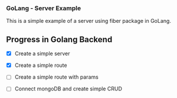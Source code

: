 ### GoLang - Server Example

This is a simple example of a server using fiber package in GoLang.

## Progress in Golang Backend

- [x] Create a simple server
- [x] Create a simple route
- [ ] Create a simple route with params
- [ ] Connect mongoDB and create simple CRUD

